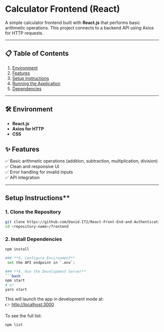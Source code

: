 # **Calculator Frontend (React)**  

A simple calculator frontend built with **React.js** that performs basic arithmetic operations. This project connects to a backend API using Axios for HTTP requests.  

---

## **📋 Table of Contents**  
1. [Environment](#-environment)  
2. [Features](#-features)  
3. [Setup Instructions](#-setup-instructions)  
4. [Running the Application](#-running-the-application)    
6. [Dependencies](#-dependencies)  

---

## **🛠 Environment**  
- **React.js**  
- **Axios  for HTTP**
- **CSS**

## **✨ Features**  
✅ Basic arithmetic operations (addition, subtraction, multiplication, division)  
✅ Clean and responsive UI  
✅ Error handling for invalid inputs  
✅ API integration   

---

##  Setup Instructions**  

### **1. Clone the Repository**  
```bash
git clone https://github.com/David-IT2/React-Front-End-and-Authentication.git
cd <repository-name>/frontend
```

### **2. Install Dependencies**  
```bash
npm install

### **3. Configure EnvironmenT**  
 set the API endpoint in `.env`:  

### **4. Run the Development Server**  
```bash
npm start
# or
yarn start
```
This will launch the app in development mode at:  
👉 [http://localhost:3000](http://localhost:3000)  

To see the full list:  
```bash
npm list



